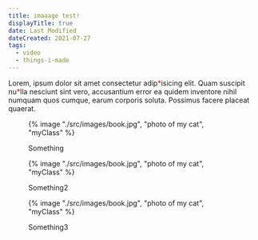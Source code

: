 ```yaml
---
title: imaaage test!
displayTitle: true
date: Last Modified
dateCreated: 2021-07-27
tags:
  - video
  - things-i-made
---
```

Lorem, ipsum dolor sit amet consectetur adip<span style="color:red;">\*</span>isicing elit. Quam suscipit nu<span style="color:red;">\*</span>lla nesciunt sint vero, accusantium error ea quidem inventore nihil numquam quos cumque, earum corporis soluta. Possimus facere placeat quaerat.

<!-- {% image "./src/images/book.jpg", "photo of my cat", "" %}

{% image "./src/images/book.jpg", "photo of my cat", "wide" %}

{% image "./src/images/book.jpg", "photo of my cat", "full-bleed" %} -->

<figure>

{% image "./src/images/book.jpg", "photo of my cat", "myClass" %}

<figcaption>

Something

</figcaption>

</figure>

<figure class="wide">

{% image "./src/images/book.jpg", "photo of my cat", "myClass" %}

<figcaption>

Something2

</figcaption>

</figure>

<figure class="full-bleed">

{% image "./src/images/book.jpg", "photo of my cat", "myClass" %}

<figcaption>

Something3

</figcaption>

</figure>
